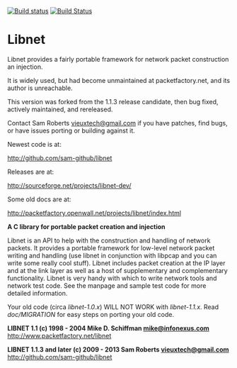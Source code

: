 [![Build status](https://ci.appveyor.com/api/projects/status/9ic7kmwektgornlg?svg=true)](https://ci.appveyor.com/project/sgeto/libnet)	[![Build Status](https://travis-ci.org/sgeto/libnet.svg?branch=master)](https://travis-ci.org/sgeto/libnet)

# Libnet #

Libnet provides a fairly portable framework for network packet construction
an injection.

It is widely used, but had become unmaintained at packetfactory.net, and its
author is unreachable.

This version was forked from the 1.1.3 release candidate, then bug fixed,
actively maintained, and rereleased.

Contact Sam Roberts <vieuxtech@gmail.com> if you have patches, find bugs, or
have issues porting or building against it.

Newest code is at:

  http://github.com/sam-github/libnet

Releases are at:

  http://sourceforge.net/projects/libnet-dev/

Some old docs are at:

  http://packetfactory.openwall.net/projects/libnet/index.html

**A C library for portable packet creation and injection**
 
Libnet is an API to help with the construction and handling of network packets.  It provides a portable framework for low-level network packet writing and handling (use libnet in conjunction with libpcap and you can write some really cool stuff).  Libnet includes packet creation at the IP layer and at the link layer as well as a host of supplementary and complementary functionality.  Libnet is very handy with which to write network tools and network test code.  See the manpage and sample test code for more detailed information.
    
Your old code (circa *libnet-1.0.x*) WILL NOT WORK with *libnet-1.1.x*.
Read *doc/MIGRATION* for easy steps on porting your old code.

**LIBNET 1.1 (c) 1998 - 2004 Mike D. Schiffman <mike@infonexus.com>**
http://www.packetfactory.net/libnet

**LIBNET 1.1.3 and later (c) 2009 - 2013 Sam Roberts <vieuxtech@gmail.com>**
http://github.com/sam-github/libnet
